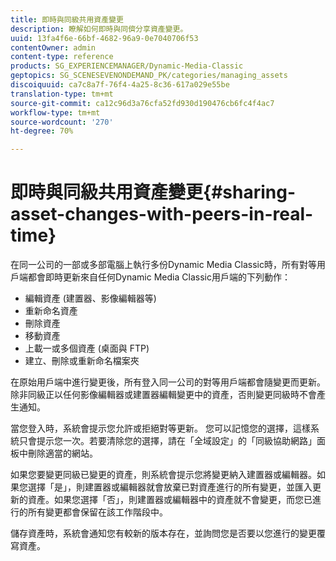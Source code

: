 ```yaml
---
title: 即時與同級共用資產變更
description: 瞭解如何即時與同儕分享資產變更。
uuid: 13fa4f6e-66bf-4682-96a9-0e7040706f53
contentOwner: admin
content-type: reference
products: SG_EXPERIENCEMANAGER/Dynamic-Media-Classic
geptopics: SG_SCENESEVENONDEMAND_PK/categories/managing_assets
discoiquuid: ca7c8a7f-76f4-4a25-8c36-617a029e55be
translation-type: tm+mt
source-git-commit: ca12c96d3a76cfa52fd930d190476cb6fc4f4ac7
workflow-type: tm+mt
source-wordcount: '270'
ht-degree: 70%

---
```



# 即時與同級共用資產變更{#sharing-asset-changes-with-peers-in-real-time}

在同一公司的一部或多部電腦上執行多份Dynamic Media Classic時，所有對等用戶端都會即時更新來自任何Dynamic Media Classic用戶端的下列動作：

* 編輯資產 (建置器、影像編輯器等)
* 重新命名資產
* 刪除資產
* 移動資產
* 上載一或多個資產 (桌面與 FTP)
* 建立、刪除或重新命名檔案夾

在原始用戶端中進行變更後，所有登入同一公司的對等用戶端都會隨變更而更新。 除非同級正以任何影像編輯器或建置器編輯變更中的資產，否則變更同級時不會產生通知。

當您登入時，系統會提示您允許或拒絕對等更新。 您可以記憶您的選擇，這樣系統只會提示您一次。若要清除您的選擇，請在「全域設定」的「同級協助網路」面板中刪除適當的網站。

如果您要變更同級已變更的資產，則系統會提示您將變更納入建置器或編輯器。如果您選擇「是」，則建置器或編輯器就會放棄已對資產進行的所有變更，並匯入更新的資產。如果您選擇「否」，則建置器或編輯器中的資產就不會變更，而您已進行的所有變更都會保留在該工作階段中。

儲存資產時，系統會通知您有較新的版本存在，並詢問您是否要以您進行的變更覆寫資產。
